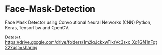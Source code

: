 # Face-Mask-Detection

Face Mask Detector using Convolutional Neural Networks (CNN) Python, Keras, Tensorflow and OpenCV.


Dataset: https://drive.google.com/drive/folders/1m2iqJckxwTlkrVc3sxx_Xd1GM1nFqt22?usp=sharing
